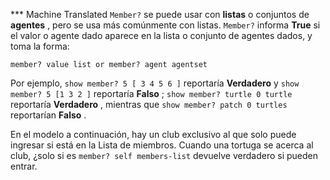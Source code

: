 ﻿*** Machine Translated
`Member?` se puede usar con **listas** o conjuntos de **agentes** , pero se usa más comúnmente con listas. `Member?` informa **True** si el valor o agente dado aparece en la lista o conjunto de agentes dados, y toma la forma:

`member? value list or member? agent agentset`

Por ejemplo, `show member? 5 [ 3 4 5 6 ]` reportaría **Verdadero** y `show member? 5 [1 3 2 ]` reportaría **Falso** ; `show member? turtle 0 turtle` reportaría **Verdadero** , mientras que `show member? patch 0 turtles` reportarían **Falso** .

En el modelo a continuación, hay un club exclusivo al que solo puede ingresar si está en la Lista de miembros. Cuando una tortuga se acerca al club, ¿solo si es `member? self members-list` devuelve verdadero si pueden entrar.